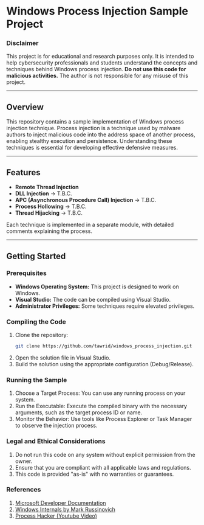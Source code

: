 # Windows Process Injection Sample Project

### **Disclaimer**

This project is for educational and research purposes only. It is intended to help cybersecurity professionals and students understand the concepts and techniques behind Windows process injection. **Do not use this code for malicious activities.** The author is not responsible for any misuse of this project.

---

## **Overview**

This repository contains a sample implementation of Windows process injection technique. Process injection is a technique used by malware authors to inject malicious code into the address space of another process, enabling stealthy execution and persistence. Understanding these techniques is essential for developing effective defensive measures.

---

## **Features**

- **Remote Thread Injection**
- **DLL Injection** -> T.B.C.
- **APC (Asynchronous Procedure Call) Injection** -> T.B.C.
- **Process Hollowing** -> T.B.C.
- **Thread Hijacking** -> T.B.C.

Each technique is implemented in a separate module, with detailed comments explaining the process.

---

## **Getting Started**

### **Prerequisites**

- **Windows Operating System:** This project is designed to work on Windows.
- **Visual Studio:** The code can be compiled using Visual Studio.
- **Administrator Privileges:** Some techniques require elevated privileges.

### **Compiling the Code**

1. Clone the repository:
   ```bash
   git clone https://github.com/tawrid/windows_process_injection.git

2. Open the solution file in Visual Studio.
3. Build the solution using the appropriate configuration (Debug/Release).

### **Running the Sample**
1. Choose a Target Process: You can use any running process on your system.
2. Run the Executable: Execute the compiled binary with the necessary arguments, such as the target process ID or name.
3. Monitor the Behavior: Use tools like Process Explorer or Task Manager to observe the injection process.

### **Legal and Ethical Considerations**
1. Do not run this code on any system without explicit permission from the owner.
2. Ensure that you are compliant with all applicable laws and regulations.
3. This code is provided "as-is" with no warranties or guarantees.


### **References**
1. <a href="https://docs.microsoft.com/en-us/windows/win32/">Microsoft Developer Documentation</a>
2. <a href="https://docs.microsoft.com/en-us/sysinternals/">Windows Internals by Mark Russinovich</a>
3. <a href="https://www.youtube.com/watch?v=oJMvS1Ivg_E">Process Hacker (Youtube Video)</a>